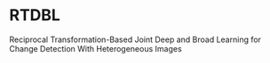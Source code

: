 # RTDBL
Reciprocal Transformation-Based Joint Deep and Broad Learning for Change Detection With Heterogeneous Images
